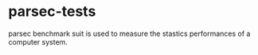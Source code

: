 # parsec-tests
parsec benchmark suit is used to measure the stastics performances of a computer system.
